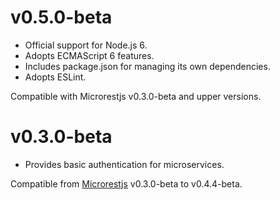 v0.5.0-beta
===========
  * Official support for Node.js 6.
  * Adopts ECMAScript 6 features.
  * Includes package.json for managing its own dependencies.
  * Adopts ESLint.

Compatible with Microrestjs v0.3.0-beta and upper versions.

v0.3.0-beta
===========
  * Provides basic authentication for microservices.

Compatible from [Microrestjs](https://github.com/clozanosanchez/microrestjs) v0.3.0-beta to v0.4.4-beta.
  